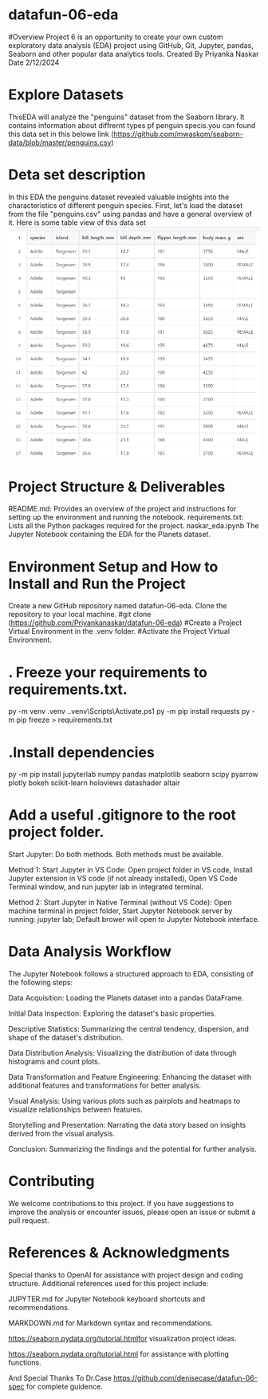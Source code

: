 # datafun-06-eda
#Overview
 Project 6 is an opportunity to create your own custom exploratory data analysis (EDA) project using GitHub, Git, Jupyter, pandas, Seaborn and other popular data analytics tools.
 Created By Priyanka Naskar
 Date 2/12/2024

# Explore Datasets
ThisEDA will analyze the "penguins" dataset from the Seaborn library. It contains information about  diffrernt types pf penguin specis.you can found this data set in this belowe link
(https://github.com/mwaskom/seaborn-data/blob/master/penguins.csv)
# Deta set description
In this EDA  the penguins dataset  revealed valuable insights into the characteristics of different penguin species. First, let's load the dataset from the file "penguins.csv" using pandas and have a general overview of it.
Here is some table view of this data set
![alt text](image.png)

# Project Structure & Deliverables 
 README.md:  Provides an overview of the project and instructions for setting up the environment and running the notebook.
 requirements.txt: Lists all the Python packages required for the project.
 naskar_eda.ipynb  The Jupyter Notebook containing the EDA for the Planets dataset.
 # Environment Setup and How to Install and Run the Project
 Create a new GitHub repository named datafun-06-eda.
 Clone the repository to your local machine.
#git clone  (https://github.com/Priyankanaskar/datafun-06-eda)
#Create a Project Virtual Environment in the .venv folder.
#Activate the Project Virtual Environment.
# . Freeze your requirements to requirements.txt. 
py -m venv .venv
.\.venv\Scripts\Activate.ps1
py -m pip install requests
py -m pip freeze > requirements.txt
# .Install dependencies
py -m pip install jupyterlab numpy pandas matplotlib seaborn scipy pyarrow plotly bokeh scikit-learn holoviews datashader altair
 # Add a useful .gitignore to the root project folder.
 Start Jupyter: Do both methods. Both methods must be available.

 Method 1:
  Start Jupyter in VS Code: Open project folder in VS code, Install Jupyter extension in VS code (if not already installed), Open VS Code Terminal window, and run jupyter lab in integrated terminal.

 Method 2:
  Start Jupyter in Native Terminal (without VS Code): Open machine terminal in project folder, Start Jupyter Notebook server by running: jupyter lab; Default brower will open to Jupyter Notebook interface.
# Data Analysis Workflow
 The Jupyter Notebook follows a structured approach to EDA, consisting of the following steps:

 Data Acquisition: Loading the Planets dataset into a pandas DataFrame.

 Initial Data Inspection: Exploring the dataset's basic properties.

 Descriptive Statistics: Summarizing the central tendency, dispersion, and shape of the dataset's distribution.

Data Distribution Analysis: Visualizing the distribution of data through histograms and count plots.

 Data Transformation and Feature Engineering: Enhancing the dataset with additional features and transformations for better analysis.

 Visual Analysis: Using various plots such as pairplots and heatmaps to visualize relationships between features.

 Storytelling and Presentation: Narrating the data story based on insights derived from the visual analysis.

 Conclusion: Summarizing the findings and the potential for further analysis.

# Contributing

 We welcome contributions to this project. If you have suggestions to improve the analysis or encounter issues, please open an issue or submit a pull request.

# References & Acknowledgments

Special thanks to OpenAI for assistance with project design and coding structure. Additional references used for this project include:

JUPYTER.md for Jupyter Notebook keyboard shortcuts and recommendations.

MARKDOWN.md for Markdown syntax and recommendations.

https://seaborn.pydata.org/tutorial.htmlfor visualization project ideas.

https://seaborn.pydata.org/tutorial.html for assistance with plotting functions.

And Special Thanks To Dr.Case https://github.com/denisecase/datafun-06-spec for complete guidence.